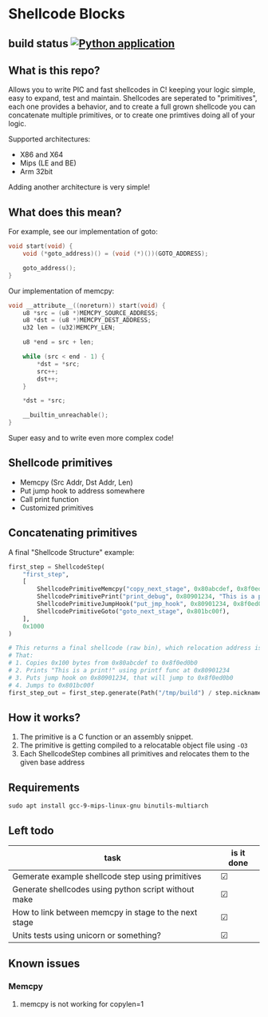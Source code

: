 # Shellcode Blocks

## build status [![Python application](https://github.com/shaymargolis/shellcode-blocks/actions/workflows/python-app.yml/badge.svg)](https://github.com/shaymargolis/shellcode-blocks/actions/workflows/python-app.yml)

## What is this repo?

Allows you to write PIC and fast shellcodes in C! keeping your logic simple, easy to expand, test and maintain.
Shellcodes are seperated to "primitives", each one provides a behavior, and to create a full grown shellcode you can concatenate multiple primitives, or to create one primtives doing all of your logic.

Supported architectures:

- X86 and X64
- Mips (LE and BE)
- Arm 32bit

Adding another architecture is very simple!

## What does this mean?

For example, see our implementation of goto:

```c
void start(void) {
    void (*goto_address)() = (void (*)())(GOTO_ADDRESS);

    goto_address();
}
```

Our implementation of memcpy:

```c
void __attribute__((noreturn)) start(void) {
    u8 *src = (u8 *)MEMCPY_SOURCE_ADDRESS;
    u8 *dst = (u8 *)MEMCPY_DEST_ADDRESS;
    u32 len = (u32)MEMCPY_LEN;

    u8 *end = src + len;

    while (src < end - 1) {
        *dst = *src;
        src++;
        dst++;
    }

    *dst = *src;

    __builtin_unreachable();
}
```

Super easy and to write even more complex code!

## Shellcode primitives

- Memcpy (Src Addr, Dst Addr, Len)
- Put jump hook to address somewhere
- Call print function
- Customized primitives

## Concatenating primitives

A final "Shellcode Structure" example:

```python
first_step = ShellcodeStep(
    "first_step",
    [
        ShellcodePrimitiveMemcpy("copy_next_stage", 0x80abcdef, 0x8f0ed0b0, 0x100),
        ShellcodePrimitivePrint("print_debug", 0x80901234, "This is a print!\n"),
        ShellcodePrimitiveJumpHook("put_jmp_hook", 0x80901234, 0x8f0ed0b0),
        ShellcodePrimitiveGoto("goto_next_stage", 0x801bc00f),
    ],
    0x1000
)

# This returns a final shellcode (raw bin), which relocation address is 0xbfc00000,
# That:
# 1. Copies 0x100 bytes from 0x80abcdef to 0x8f0ed0b0
# 2. Prints "This is a print!" using printf func at 0x80901234
# 3. Puts jump hook on 0x80901234, that will jump to 0x8f0ed0b0
# 4. Jumps to 0x801bc00f
first_step_out = first_step.generate(Path("/tmp/build") / step.nickname)
```

## How it works?

1. The primitive is a C function or an assembly snippet.
2. The primitive is getting compiled to a relocatable object file using `-O3`
3. Each ShellcodeStep combines all primitives and relocates them to the given base address

## Requirements

```
sudo apt install gcc-9-mips-linux-gnu binutils-multiarch
```

## Left todo

| task                                                  | is it done |
|-----------------------------------------------------  |------------|
| Gemerate example shellcode step using primitives      | ☑          |
| Generate shellcodes using python script without make  | ☑          |
| How to link between memcpy in stage to the next stage | ☑          |
| Units tests using unicorn or something?               | ☑          |


## Known issues

### Memcpy

1. memcpy is not working for copylen=1
